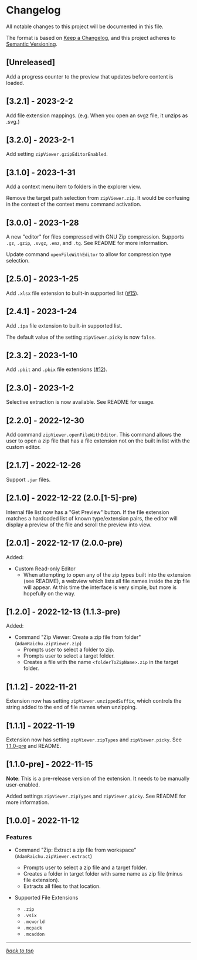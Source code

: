 # Changelog

All notable changes to this project will be documented in this file.

The format is based on [Keep a Changelog](https://keepachangelog.com/en/1.0.0/),
and this project adheres to [Semantic Versioning](https://semver.org/spec/v2.0.0.html).

## [Unreleased]

Add a progress counter to the preview that updates before content is loaded.

## [3.2.1] - 2023-2-2

Add file extension mappings. (e.g. When you open an svgz file, it unzips as .svg.)

## [3.2.0] - 2023-2-1

Add setting `zipViewer.gzipEditorEnabled`.

## [3.1.0] - 2023-1-31

Add a context menu item to folders in the explorer view.

Remove the target path selection from `zipViewer.zip`.
It would be confusing in the context of the context menu command activation.

## [3.0.0] - 2023-1-28

A new "editor" for files compressed with GNU Zip compression. Supports `.gz`, `.gzip`, `.svgz`, `.emz`, and `.tg`. See README for more information.

Update command `openFileWithEditor` to allow for compression type selection.

## [2.5.0] - 2023-1-25

Add `.xlsx` file extension to built-in supported list ([#15](https://github.com/AdamRaichu/vscode-zip-viewer/issues/15)).

## [2.4.1] - 2023-1-24

Add `.ipa` file extension to built-in supported list.

The default value of the setting `zipViewer.picky` is now `false`.

## [2.3.2] - 2023-1-10

Add `.pbit` and `.pbix` file extensions ([#12](https://github.com/AdamRaichu/vscode-zip-viewer/issues/12)).

## [2.3.0] - 2023-1-2

Selective extraction is now available.
See README for usage.

## [2.2.0] - 2022-12-30

Add command `zipViewer.openFileWithEditor`.
This command allows the user to open a zip file that has a file extension not on the built in list with the custom editor.

## [2.1.7] - 2022-12-26

Support `.jar` files.

## [2.1.0] - 2022-12-22 (2.0.[1-5]-pre)

Internal file list now has a "Get Preview" button.
If the file extension matches a hardcoded list of known type/extension pairs, the editor will display a preview of the file and scroll the preview into view.

## [2.0.1] - 2022-12-17 (2.0.0-pre)

Added:

- Custom Read-only Editor
  - When attempting to open any of the zip types built into the extension (see README), a webview which lists all file names inside the zip file will appear. At this time the interface is very simple, but more is hopefully on the way.

## [1.2.0] - 2022-12-13 (1.1.3-pre)

Added:

- Command "Zip Viewer: Create a zip file from folder" (`AdamRaichu.zipViewer.zip`)
  - Prompts user to select a folder to zip.
  - Prompts user to select a target folder.
  - Creates a file with the name `<folderToZipName>.zip` in the target folder.

## [1.1.2] - 2022-11-21

Extension now has setting `zipViewer.unzippedSuffix`, which controls the string added to the end of file names when unzipping.

## [1.1.1] - 2022-11-19

Extension now has setting `zipViewer.zipTypes` and `zipViewer.picky`. See [1.1.0-pre](#110-pre---2022-11-15) and README.

## [1.1.0-pre] - 2022-11-15

**Note**: This is a pre-release version of the extension. It needs to be manually user-enabled.

Added settings `zipViewer.zipTypes` and `zipViewer.picky`. See README for more information.

## [1.0.0] - 2022-11-12

### Features

- Command "Zip: Extract a zip file from workspace" (`AdamRaichu.zipViewer.extract`)

  - Prompts user to select a zip file and a target folder.
  - Creates a folder in target folder with same name as zip file (minus file extension).
  - Extracts all files to that location.

- Supported File Extensions
  - `.zip`
  - `.vsix`
  - `.mcworld`
  - `.mcpack`
  - `.mcaddon`

---

[_back to top_](#changelog)
